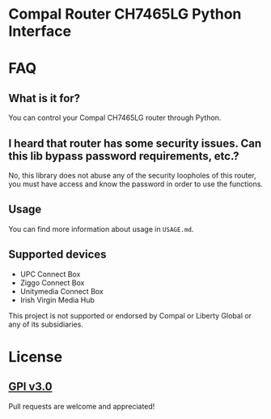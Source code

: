 # Compal Router CH7465LG Python Interface

# FAQ

## What is it for?
You can control your Compal CH7465LG router through Python.

## I heard that router has some security issues. Can this lib bypass password requirements, etc.?
No, this library does not abuse any of the security loopholes of this router, you must have access and know the password in order to use the functions.

## Usage
You can find more information about usage in `USAGE.md`.

## Supported devices
* UPC Connect Box
* Ziggo Connect Box
* Unitymedia Connect Box
* Irish Virgin Media Hub

This project is not supported or endorsed by Compal or Liberty Global or any of its subsidiaries.

# License
[GPl v3.0](https://choosealicense.com/licenses/gpl-3.0/)
---

Pull requests are welcome and appreciated!